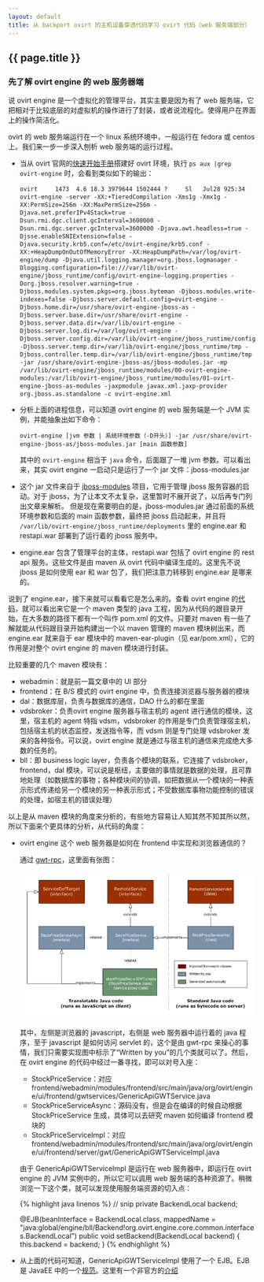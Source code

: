 ```yaml
---
layout: default
title: 从 backport ovirt 的主机设备穿透代码学习 ovirt 代码（web 服务端部分）
---
```


## {{ page.title }}

### 先了解 ovirt engine 的 web 服务器端

说 ovirt engine 是一个虚拟化的管理平台，其实主要是因为有了 web 服务端，它把相对于比较底层的对虚拟机的操作进行了封装，或者说流程化。使得用户在界面上的操作简洁化。

ovirt 的 web 服务端运行在一个 linux 系统环境中，一般运行在 fedora 或 centos 上。我们来一步一步深入刨析 web 服务端的运行过程。

* 当从 ovirt 官网的[快速开始手册](http://www.ovirt.org/Quick_Start_Guide)搭建好 ovirt 环境，执行 ```ps aux |grep ovirt-engine``` 时，会看到类似如下的输出：

  ```
  ovirt     1473  4.6 18.3 3979644 1502444 ?     Sl   Jul28 925:34 ovirt-engine -server -XX:+TieredCompilation -Xms1g -Xmx1g -XX:PermSize=256m -XX:MaxPermSize=256m -Djava.net.preferIPv4Stack=true -Dsun.rmi.dgc.client.gcInterval=3600000 -Dsun.rmi.dgc.server.gcInterval=3600000 -Djava.awt.headless=true -Djsse.enableSNIExtension=false -Djava.security.krb5.conf=/etc/ovirt-engine/krb5.conf -XX:+HeapDumpOnOutOfMemoryError -XX:HeapDumpPath=/var/log/ovirt-engine/dump -Djava.util.logging.manager=org.jboss.logmanager -Dlogging.configuration=file:///var/lib/ovirt-engine/jboss_runtime/config/ovirt-engine-logging.properties -Dorg.jboss.resolver.warning=true -Djboss.modules.system.pkgs=org.jboss.byteman -Djboss.modules.write-indexes=false -Djboss.server.default.config=ovirt-engine -Djboss.home.dir=/usr/share/ovirt-engine-jboss-as -Djboss.server.base.dir=/usr/share/ovirt-engine -Djboss.server.data.dir=/var/lib/ovirt-engine -Djboss.server.log.dir=/var/log/ovirt-engine -Djboss.server.config.dir=/var/lib/ovirt-engine/jboss_runtime/config -Djboss.server.temp.dir=/var/lib/ovirt-engine/jboss_runtime/tmp -Djboss.controller.temp.dir=/var/lib/ovirt-engine/jboss_runtime/tmp -jar /usr/share/ovirt-engine-jboss-as/jboss-modules.jar -mp /var/lib/ovirt-engine/jboss_runtime/modules/00-ovirt-engine-modules:/var/lib/ovirt-engine/jboss_runtime/modules/01-ovirt-engine-jboss-as-modules -jaxpmodule javax.xml.jaxp-provider org.jboss.as.standalone -c ovirt-engine.xml
  ```

* 分析上面的进程信息，可以知道 ovirt engine 的 web 服务端是一个 JVM 实例，并能抽象出如下命令：

  ```
  ovirt-engine [jvm 参数 | 系统环境参数（-D开头）] -jar /usr/share/ovirt-engine-jboss-as/jboss-modules.jar [main 函数参数]
  ```

  其中的 ```ovirt-engine``` 相当于 ```java``` 命令，后面跟了一堆 jvm 参数。可以看出来，其实 ovirt engine 一启动只是运行了一个 jar 文件：jboss-modules.jar

* 这个 jar 文件来自于 [jboss-modules](https://docs.jboss.org/author/display/MODULES/Introduction) 项目，它用于管理 jboss 服务容器的启动。对于 jboss，为了让本文不太复杂，这里暂时不展开说了，以后再专门列出文章来解析。
但是现在需要明白的是，jboss-modules.jar 通过前面的系统环境参数和后面的 main 函数参数，最终把 jboss 启动起来，并且将 ```/var/lib/ovirt-engine/jboss_runtime/deployments``` 里的 engine.ear 和 restapi.war 部署到了运行着的 jboss 服务中。

* engine.ear 包含了管理平台的主体，restapi.war 包括了 ovirt engine 的 rest api 服务。这些文件是由 maven 从 ovirt 代码中编译生成的。这里先不说 jboss 是如何使用 ear 和 war 包了，我们把注意力转移到 engine.ear 是哪来的。

说到了 engine.ear，接下来就可以看看它是怎么来的。查看 ovirt engine 的[代码](https://github.com/ovirt/ovirt-engine)，就可以看出来它是一个 maven 类型的 java 工程，因为从代码的跟目录开始，在大多数的路径下都有一个叫作 pom.xml 的文件。只要对 maven 有一些了解就能从代码跟目录开始构建出一个以 maven 管理的 maven 模块树出来，而 engine.ear 就来自于 ear 模块中的 maven-ear-plugin（见 ear/pom.xml），它的作用是对整个 ovirt engine 的 maven 模块进行封装。

比较重要的几个 maven 模块有：

* webadmin：就是前一篇文章中的 UI 部分
* frontend：在 B/S 模式的 ovirt engine 中，负责连接浏览器与服务器的模块
* dal：数据库层，负责与数据库的通信，DAO 什么的都在里面
* vdsbroker：负责ovirt engine 服务器与宿主机的 agent 进行通信的模块，这里，宿主机的 agent 特指 vdsm，vdsbroker 的作用是专门负责管理宿主机，包括宿主机的状态监控，发送指令等，而 vdsm 则是专门处理 vdsbroker 发来的各种指令。可以说，ovirt engine 就是通过与宿主机的通信来完成绝大多数的任务的。
* bll：即 business logic layer，负责各个模块的联系，它连接了 vdsbroker，frontend，dal 模块，可以说是枢纽，主要做的事情就是数据的处理，且可靠地处理（如数据库的事物；各种模块间的协调，如把数据从一个模块的一种表示形式传递给另一个模块的另一种表示形式；不受数据库事物功能控制的错误的处理，如宿主机的错误处理）

以上是从 maven 模块的角度来分析的，有些地方容易让人知其然不知其所以然，所以下面来个更具体的分析，从代码的角度：

* ovirt engine 这个 web 服务器是如何在 frontend 中实现和浏览器通信的？

  通过 [gwt-rpc](http://www.gwtproject.org/doc/latest/tutorial/RPC.html)，这里面有张图：

  ![](/images/2015/gwt-rpc_AnatomyOfServices.png)

  其中，左侧是浏览器的 javascript，右侧是 web 服务器中运行着的 java 程序，至于 javascript 是如何访问 servlet 的，这个是由 gwt-rpc 来操心的事情，我们只需要实现图中标示了“Written by you”的几个类就可以了。然后，在 ovirt engine 的代码中经过一番寻找，即可以对号入座：

  * StockPriceService：对应 frontend/webadmin/modules/frontend/src/main/java/org/ovirt/engine/ui/frontend/gwtservices/GenericApiGWTService.java
  * StockPriceServiceAsync：源码没有，但是会在编译的时候自动根据 StockPriceService 生成，具体可以去研究 maven 如何编译 frontend 模块的
  * StockPriceServiceImpl：对应 frontend/webadmin/modules/frontend/src/main/java/org/ovirt/engine/ui/frontend/server/gwt/GenericApiGWTServiceImpl.java

  由于 GenericApiGWTServiceImpl 是运行在 web 服务器中，即运行在 ovirt engine 的 JVM 实例中的，所以它可以调用 web 服务端的各种资源了。稍微浏览一下这个类，就可以发现使用服务端资源的切入点：

  {% highlight java linenos %}
  // snip
  private BackendLocal backend;

  @EJB(beanInterface = BackendLocal.class,
          mappedName = "java:global/engine/bll/Backend!org.ovirt.engine.core.common.interfaces.BackendLocal")
  public void setBackend(BackendLocal backend) {
      this.backend = backend;
  }
  {% endhighlight %}

* 从上面的代码可知道，GenericApiGWTServiceImpl 使用了一个 EJB。EJB 是 JavaEE 中的一个[规范](https://www.jcp.org/en/jsr/detail?id=345)。这里有一个非官方的[介绍](http://blog.csdn.net/jojo52013145/article/details/5783677)

